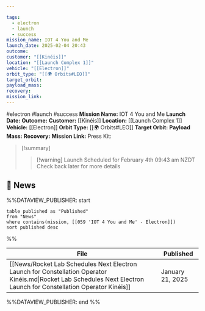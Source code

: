 ```yaml
---

tags:
  - electron
  - launch
  - success
mission_name: IOT 4 You and Me
launch_date: 2025-02-04 20:43
outcome: 
customer: "[[Kinéis]]"
location: "[[Launch Complex 1]]"
vehicle: "[[Electron]]"
orbit_type: "[[🌍 Orbits#LEO]]"
target_orbit: 
payload_mass: 
recovery: 
mission_link: 
---
```


#electron #launch #success
**Mission Name:** IOT 4 You and Me
**Launch Date:** 
**Outcome:** 
**Customer:** [[Kinéis]]
**Location:** [[Launch Complex 1]]
**Vehicle:** [[Electron]]
**Orbit Type:** [[🌍 Orbits#LEO]]
**Target Orbit:** 
**Payload Mass:** 
**Recovery:** 
**Mission Link:** 
Press Kit: 

>[!summary]
>>[!warning] Launch Scheduled for February 4th 09:43 am NZDT
>Check back later for more details

## 📰 News
%%DATAVIEW_PUBLISHER: start
```
table published as "Published"
from "News"
where contains(mission, [[059 'IOT 4 You and Me' - Electron]])
sort published desc
```
%%

| File                                                                                                                                                                 | Published        |
| -------------------------------------------------------------------------------------------------------------------------------------------------------------------- | ---------------- |
| [[News/Rocket Lab Schedules Next Electron Launch for Constellation Operator Kinéis.md\|Rocket Lab Schedules Next Electron Launch for Constellation Operator Kinéis]] | January 21, 2025 |

%%DATAVIEW_PUBLISHER: end %%